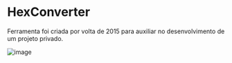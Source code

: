 # HexConverter
Ferramenta foi criada por volta de 2015 para auxiliar no desenvolvimento de um projeto privado.

![image](https://github.com/user-attachments/assets/e967cf5a-2f89-49b1-9b0e-f482466ba688)
